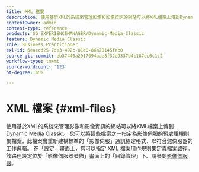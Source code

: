 ```yaml
---
title: XML 檔案
description: 使用基於XML的系統來管理影像和影像資訊的網站可以將XML檔案上傳到Dynamic Media Classic。 了解有關XML檔案的更多資訊。
contentOwner: admin
content-type: reference
products: SG_EXPERIENCEMANAGER/Dynamic-Media-Classic
feature: Dynamic Media Classic
role: Business Practitioner
exl-id: 6eaecd25-7de3-492c-81e0-86a78145feb0
source-git-commit: eb37440a2917094aae8f32e9337b4c187ec6c1c2
workflow-type: tm+mt
source-wordcount: '123'
ht-degree: 45%

---
```


# XML 檔案 {#xml-files}

使用基於XML的系統來管理影像和影像資訊的網站可以將XML檔案上傳到Dynamic Media Classic。 您可以將這些檔案之一指定為影像伺服的預處理規則集檔案。此檔案會重新建構標準的「影像伺服」通訊協定格式，以符合您伺服器的工作邏輯。 在「設定」畫面上，您可以指定 XML 檔案用作規則集定義檔案路徑。該路徑設定位於「影像伺服器發佈」畫面上的「目錄管理」下。請參閱[影像伺服器](publish-setup.md#image_server)。
